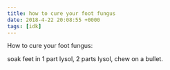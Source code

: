 ```yaml
---
title: how to cure your foot fungus
date: 2018-4-22 20:08:55 +0000
tags: [idk]
---
```

How to cure your foot fungus:

soak feet in 1 part lysol, 2 parts lysol, chew on a bullet.
